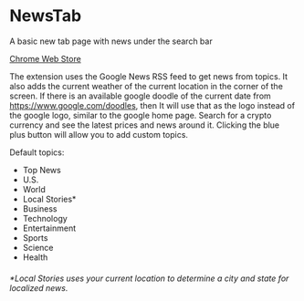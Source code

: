 # NewsTab

A basic new tab page with news under the search bar

[Chrome Web Store](https://chrome.google.com/webstore/detail/newstab/ofegllclgfaldidpfebjcleoaboaddno)

The extension uses the Google News RSS feed to get news from topics.
It also adds the current weather of the current location in the corner of the screen.
If there is an available google doodle of the current date from https://www.google.com/doodles, then It will use that as the logo instead of the google logo, similar to the google home page.
Search for a crypto currency and see the latest prices and news around it.
Clicking the blue plus button will allow you to add custom topics.

Default topics:

-   Top News
-   U.S.
-   World
-   Local Stories\*
-   Business
-   Technology
-   Entertainment
-   Sports
-   Science
-   Health

###### \*_Local Stories uses your current location to determine a city and state for localized news._
